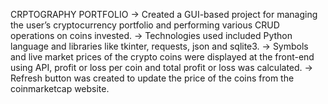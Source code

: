 CRPTOGRAPHY PORTFOLIO
->	Created a GUI-based project for managing the user’s cryptocurrency portfolio and performing various CRUD operations on coins invested.
->	Technologies used included Python language and libraries like tkinter, requests, json and sqlite3.
->	Symbols and live market prices of the crypto coins were displayed at the front-end using API, profit or loss per coin and total profit or loss was calculated.
->	Refresh button was created to update the price of the coins from the coinmarketcap website. 
